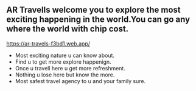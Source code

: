  ## AR Travells welcome you to explore the most exciting happening in the world.You can go any where the world with chip cost.

https://ar-travels-f3bd1.web.app/



- Most exciting nature u can know about.
- Find u to get more explore happenign.
- Once u travell here u get more refreshment.
- Nothing u lose here but know the more.
- Most safest travel agency to u and your family sure.


